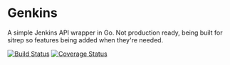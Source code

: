 Genkins
=======

A simple Jenkins API wrapper in Go. Not production ready, being built for sitrep so features being added when they're needed.


[![Build Status](https://secure.travis-ci.org/icambridge/genkins.png?branch=master)](http://travis-ci.org/icambridge/genkins)
[![Coverage Status](https://coveralls.io/repos/icambridge/genkins/badge.png?branch=master)](https://coveralls.io/r/icambridge/genkins?branch=master)
